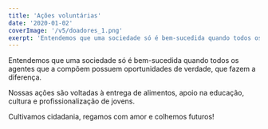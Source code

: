 ```yaml
---
title: 'Ações voluntárias'
date: '2020-01-02'
coverImage: '/v5/doadores_1.png'
exerpt: 'Entendemos que uma sociedade só é bem-sucedida quando todos os agentes que a compõem possuem oportunidades de verdade, que fazem a diferença.'
---
```

Entendemos que uma sociedade só é bem-sucedida quando todos os agentes que a compõem possuem oportunidades de verdade, que fazem a diferença.

Nossas ações são voltadas à entrega de alimentos, apoio na educação, cultura e profissionalização de jovens.

Cultivamos cidadania, regamos com amor e colhemos futuros!